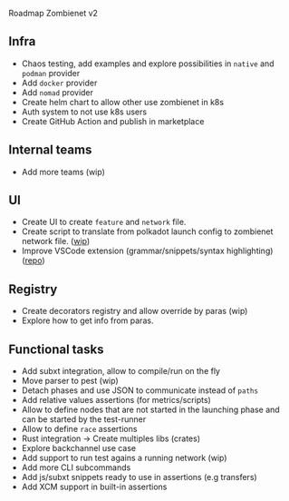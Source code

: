 Roadmap Zombienet v2

## Infra
- Chaos testing, add examples and explore possibilities in `native` and `podman` provider
- Add `docker` provider
- Add `nomad` provider
- Create helm chart to allow other use zombienet in k8s
- Auth system to not use k8s users
- Create GitHub Action and publish in marketplace

## Internal teams
- Add more teams (wip)

## UI
- Create UI to create `feature` and `network` file.
- Create script to translate from polkadot launch config to zombienet network file. ([wip](https://github.com/paritytech/zombienet/tree/nik-convert-polkadot-launch-config-to-zombienet))
- Improve VSCode extension (grammar/snippets/syntax highlighting) ([repo](https://github.com/paritytech/zombienet-vscode-extension))

## Registry
- Create decorators registry and allow override by paras (wip)
- Explore how to get info from paras.

## Functional tasks
- Add subxt integration, allow to compile/run on the fly
- Move parser to pest (wip)
- Detach phases and use JSON to communicate instead of `paths`
- Add relative values assertions (for metrics/scripts)
- Allow to define nodes that are not started in the launching phase and can be started by the test-runner
- Allow to define `race` assertions
- Rust integration -> Create multiples libs (crates)
- Explore backchannel use case
- Add support to run test agains a running network (wip)
- Add more CLI subcommands
- Add js/subxt snippets ready to use in assertions (e.g transfers)
- Add XCM support in built-in assertions
